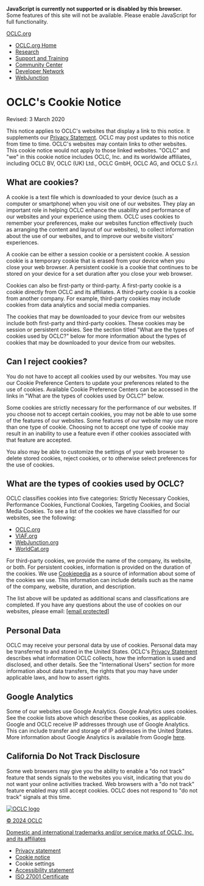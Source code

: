 **JavaScript is currently not supported or is disabled by this browser.**  
Some features of this site will not be available. Please enable JavaScript for full functionality.  

[OCLC.org](https://www.oclc.org/ "OCLC.org Home")

* [OCLC.org Home](https://www.oclc.org/)
* [Research](https://www.oclc.org/research/home.html)
* [Support and Training](https://help.oclc.org/)
* [Community Center](https://www.oclc.org/community/home.en.html)
* [Developer Network](https://www.oclc.org/developer/home.en.html)
* [WebJunction](https://webjunction.org/home.html)

OCLC's Cookie Notice
====================

Revised: 3 March 2020

This notice applies to OCLC's websites that display a link to this notice. It supplements our [Privacy Statement](https://policies.oclc.org/en/privacy/privacy-statement.html). OCLC may post updates to this notice from time to time. OCLC's websites may contain links to other websites. This cookie notice would not apply to those linked websites. "OCLC" and "we" in this cookie notice includes OCLC, Inc. and its worldwide affiliates, including OCLC BV, OCLC (UK) Ltd., OCLC GmbH, OCLC AG, and OCLC S.r.l.

What are cookies?
-----------------

A cookie is a text file which is downloaded to your device (such as a computer or smartphone) when you visit one of our websites. They play an important role in helping OCLC enhance the usability and performance of our websites and your experience using them. OCLC uses cookies to remember your preferences, make our websites function effectively (such as arranging the content and layout of our websites), to collect information about the use of our websites, and to improve our website visitors' experiences.

A cookie can be either a session cookie or a persistent cookie. A session cookie is a temporary cookie that is erased from your device when you close your web browser. A persistent cookie is a cookie that continues to be stored on your device for a set duration after you close your web browser.

Cookies can also be first-party or third-party. A first-party cookie is a cookie directly from OCLC and its affiliates. A third-party cookie is a cookie from another company. For example, third-party cookies may include cookies from data analytics and social media companies.

The cookies that may be downloaded to your device from our websites include both first-party and third-party cookies. These cookies may be session or persistent cookies. See the section titled "What are the types of cookies used by OCLC?" below for more information about the types of cookies that may be downloaded to your device from our websites.

Can I reject cookies?
---------------------

You do not have to accept all cookies used by our websites. You may use our Cookie Preference Centers to update your preferences related to the use of cookies. Available Cookie Preference Centers can be accessed in the links in "What are the types of cookies used by OCLC?" below.

Some cookies are strictly necessary for the performance of our websites. If you choose not to accept certain cookies, you may not be able to use some of the features of our websites. Some features of our website may use more than one type of cookie. Choosing not to accept one type of cookie may result in an inability to use a feature even if other cookies associated with that feature are accepted.

You also may be able to customize the settings of your web browser to delete stored cookies, reject cookies, or to otherwise select preferences for the use of cookies.

What are the types of cookies used by OCLC?
-------------------------------------------

OCLC classifies cookies into five categories: Strictly Necessary Cookies, Performance Cookies, Functional Cookies, Targeting Cookies, and Social Media Cookies. To see a list of the cookies we have classified for our websites, see the following:

* [OCLC.org](https://policies.oclc.org/en/privacy/cookie-statement/oclc-org-cookie-list.html)
* [VIAF.org](http://viaf.org/viaf-org-cookie-list.html)
* [WebJunction.org](https://www.webjunction.org/privacy/cookie-statement/webjunction-org-cookie-list.html)
* [WorldCat.org](https://www.worldcat.org/privacy/worldcat-org-cookie-list)

For third-party cookies, we provide the name of the company, its website, or both. For persistent cookies, information is provided on the duration of the cookies. We use [Cookiepedia](https://cookiepedia.co.uk/) as a source of information about some of the cookies we use. This information can include details such as the name of the company, website, duration, and description.

The list above will be updated as additional scans and classifications are completed. If you have any questions about the use of cookies on our websites, please email: [\[email protected\]](https://policies.oclc.org/cdn-cgi/l/email-protection)

Personal Data
-------------

OCLC may receive your personal data by use of cookies. Personal data may be transferred to and stored in the United States. OCLC's [Privacy Statement](https://policies.oclc.org/en/privacy/privacy-statement.html) describes what information OCLC collects, how the information is used and disclosed, and other details. See the "International Users" section for more information about data transfers, the rights that you may have under applicable laws, and how to assert rights.

Google Analytics
----------------

Some of our websites use Google Analytics. Google Analytics uses cookies. See the cookie lists above which describe these cookies, as applicable. Google and OCLC receive IP addresses through use of Google Analytics. This can include transfer and storage of IP addresses in the United States. More information about Google Analytics is available from Google [here](https://support.google.com/analytics/answer/6004245).

California Do Not Track Disclosure
----------------------------------

Some web browsers may give you the ability to enable a "do not track" feature that sends signals to the websites you visit, indicating that you do not want your online activities tracked. Web browsers with a "do not track" feature enabled may still accept cookies. OCLC does not respond to "do not track" signals at this time.

[![OCLC logo](/content/legal/en_us/_jcr_content/footer/footer_262d/par/parsyscolumncontrol_/col0/image.img.png/1707940274451.png "footer-logo")](https://policies.oclc.org/en/home.html)

[© 2024 OCLC](https://policies.oclc.org/en/copyright.html "Read the OCLC copyright policy")

[Domestic and international trademarks and/or service marks of OCLC, Inc. and its affiliates](https://policies.oclc.org/en/copyright/trademarks.html "View the OCLC and Affiliate Trademarks and Service Marks")

* [Privacy statement](https://policies.oclc.org/en/privacy/privacy-statement.html)
* [Cookie notice](https://policies.oclc.org/en/privacy/cookie-statement.html)
* Cookie settings
* [Accessibility statement](https://policies.oclc.org/en/accessibility.html)
* [ISO 27001 Certificate](https://www.oclc.org/en/trust/compliance.html#trust-certifications)